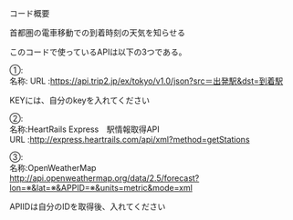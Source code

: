 
コード概要  

首都圏の電車移動での到着時刻の天気を知らせる

このコードで使っているAPIは以下の3つである。  

①:  
名称:
URL :https://api.trip2.jp/ex/tokyo/v1.0/json?src＝出発駅&dst=到着駅

KEYには、自分のkeyを入れてください

②:  
名称:HeartRails Express　駅情報取得API  
URL :http://express.heartrails.com/api/xml?method=getStations  


③:  
名称:OpenWeatherMap    
http://api.openweathermap.org/data/2.5/forecast?lon=※&lat=※&APPID=※&units=metric&mode=xml

APIIDは自分のIDを取得後、入れてください
